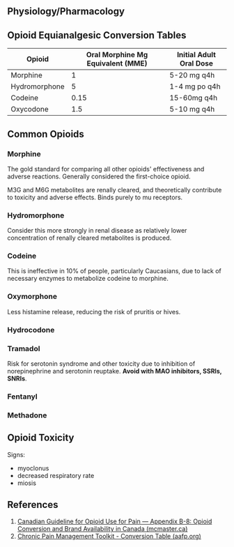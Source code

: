 ## Physiology/Pharmacology

## Opioid Equianalgesic Conversion Tables
| Opioid        | Oral Morphine Mg Equivalent (MME) | Initial Adult Oral Dose |
| ------------- | ---------------------------- | ----------------------- |
| Morphine      | 1                            | 5-20 mg q4h             |
| Hydromorphone | 5                            | 1-4 mg po q4h           |
| Codeine       | 0.15                         | 15-60mg q4h             |
| Oxycodone     | 1.5                          | 5-10 mg q4h             | 

## Common Opioids
### Morphine
The gold standard for comparing all other opioids' effectiveness and adverse reactions. Generally considered the first-choice opioid.

M3G and M6G metabolites are renally cleared, and theoretically contribute to toxicity and adverse effects. Binds purely to mu receptors.

### Hydromorphone
Consider this more strongly in renal disease as relatively lower concentration of renally cleared metabolites is produced.

### Codeine
This is ineffective in 10% of people, particularly Caucasians, due to lack of necessary enzymes to metabolize codeine to morphine.

### Oxymorphone
Less histamine release, reducing the risk of pruritis or hives.

### Hydrocodone
### Tramadol
Risk for serotonin syndrome and other toxicity due to inhibition of norepinephrine and serotonin reuptake. **Avoid with MAO inhibitors, SSRIs, SNRIs**.

### Fentanyl
### Methadone

## Opioid Toxicity
Signs:

- myoclonus
- decreased respiratory rate
- miosis


## References
1. [Canadian Guideline for Opioid Use for Pain — Appendix B-8: Opioid Conversion and Brand Availability in Canada (mcmaster.ca)](https://nationalpaincentre.mcmaster.ca/opioid/cgop_b_app_b08.html)
2. [Chronic Pain Management Toolkit - Conversion Table (aafp.org)](https://www.aafp.org/dam/AAFP/documents/patient_care/pain_management/conversion-table.pdf)